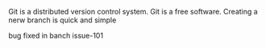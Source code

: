 Git is a distributed version control system.
Git is a free software.
Creating a nerw branch is quick and simple

bug fixed in banch issue-101
